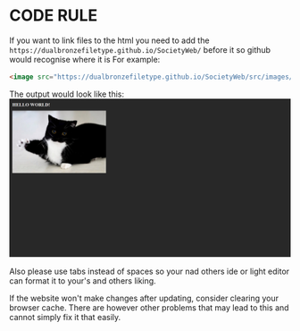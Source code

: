 # CODE RULE

If you want to link files to the html you need to add the `https://dualbronzefiletype.github.io/SocietyWeb/` before it so github would recognise where it is
For example:

```html
<image src="https://dualbronzefiletype.github.io/SocietyWeb/src/images/cat.png" /><br />
```

The output would look like this:
![image](https://github.com/DualBronzeFiletype/SocietyWeb/blob/ab925d20909eb9409b26682fb334c272c8b54295/src/images/output.png?raw=true)

Also please use tabs instead of spaces so your nad others ide or light editor can format it to your's and others liking.

If the website won't make changes after updating, consider clearing your browser cache. There are however other problems that may lead to this and cannot simply fix it that easily.
